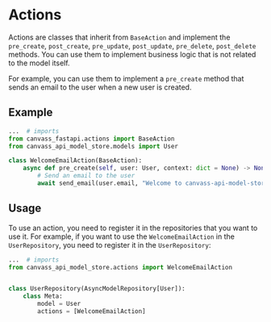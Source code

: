 # Actions
Actions are classes that inherit from `BaseAction` and implement the `pre_create`, `post_create`, `pre_update`, `post_update`, `pre_delete`, `post_delete` methods.
You can use them to implement business logic that is not related to the model itself.

For example, you can use them to implement a `pre_create` method that sends an email to the user when a new user is created.

## Example

```python
...  # imports
from canvass_fastapi.actions import BaseAction
from canvass_api_model_store.models import User

class WelcomeEmailAction(BaseAction):
    async def pre_create(self, user: User, context: dict = None) -> None:
        # Send an email to the user
        await send_email(user.email, "Welcome to canvass-api-model-store!")
```

## Usage

To use an action, you need to register it in the repositories that you want to use it. For example, if you want to use the `WelcomeEmailAction` in the `UserRepository`, you need to register it in the `UserRepository`:

```python
...  # imports
from canvass_api_model_store.actions import WelcomeEmailAction


class UserRepository(AsyncModelRepository[User]):
    class Meta:
        model = User
        actions = [WelcomeEmailAction]
```

